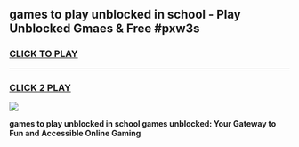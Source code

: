
## games to play unblocked in school - Play Unblocked Gmaes & Free #pxw3s
<h3>
<a href="https://premium.freeplayer.one?title=games_to_play_unblocked_in_school&ref=03M">CLICK TO PLAY</a></h3>
<hr>

<h3>
<a href="https://premium.freeplayer.one?title=games_to_play_unblocked_in_school&ref=03M">CLICK 2 PLAY</a>
  
</h3>

<a href="https://premium.freeplayer.one?title=games_to_play_unblocked_in_school&ref=03M"><img src="https://clearcache.store/games.png"></a>


**games to play unblocked in school games unblocked: Your Gateway to Fun and Accessible Online Gaming**

